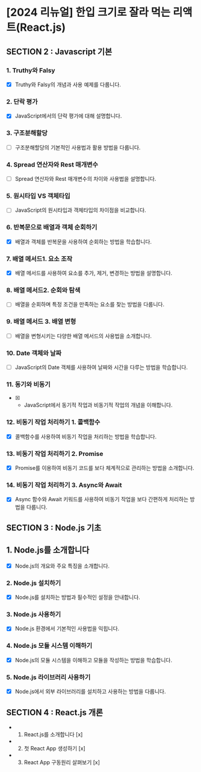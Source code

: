 # [2024 리뉴얼] 한입 크기로 잘라 먹는 리액트(React.js)

## SECTION 2 : Javascript 기본

### 1. Truthy와 Falsy
- [x] Truthy와 Falsy의 개념과 사용 예제를 다룹니다.

### 2. 단락 평가
- [x] JavaScript에서의 단락 평가에 대해 설명합니다.

### 3. 구조분해할당
- [ ] 구조분해할당의 기본적인 사용법과 활용 방법을 다룹니다.

### 4. Spread 연산자와 Rest 매개변수
- [ ] Spread 연산자와 Rest 매개변수의 차이와 사용법을 설명합니다.

### 5. 원시타입 VS 객체타입
- [ ] JavaScript의 원시타입과 객체타입의 차이점을 비교합니다.

### 6. 반복문으로 배열과 객체 순회하기
- [x] 배열과 객체를 반복문을 사용하여 순회하는 방법을 학습합니다.

### 7. 배열 메서드1. 요소 조작
- [x] 배열 메서드를 사용하여 요소를 추가, 제거, 변경하는 방법을 설명합니다.

### 8. 배열 메서드2. 순회와 탐색
- [ ] 배열을 순회하며 특정 조건을 만족하는 요소를 찾는 방법을 다룹니다.

### 9. 배열 메서드 3. 배열 변형
- [ ] 배열을 변형시키는 다양한 배열 메서드의 사용법을 소개합니다.

### 10. Date 객체와 날짜
- [ ] JavaScript의 Date 객체를 사용하여 날짜와 시간을 다루는 방법을 학습합니다.

### 11. 동기와 비동기
- [x] - JavaScript에서 동기적 작업과 비동기적 작업의 개념을 이해합니다.

### 12. 비동기 작업 처리하기 1. 콜백함수
- [x] 콜백함수를 사용하여 비동기 작업을 처리하는 방법을 학습합니다.

### 13. 비동기 작업 처리하기 2. Promise
- [x] Promise를 이용하여 비동기 코드를 보다 체계적으로 관리하는 방법을 소개합니다.

### 14. 비동기 작업 처리하기 3. Async와 Await
- [x] Async 함수와 Await 키워드를 사용하여 비동기 작업을 보다 간편하게 처리하는 방법을 다룹니다.

## SECTION 3 : Node.js 기초
## 1. Node.js를 소개합니다
- [x] Node.js의 개요와 주요 특징을 소개합니다.

### 2. Node.js 설치하기
- [x] Node.js를 설치하는 방법과 필수적인 설정을 안내합니다.

### 3. Node.js 사용하기
- [x] Node.js 환경에서 기본적인 사용법을 익힙니다.

### 4. Node.js 모듈 시스템 이해하기
- [x] Node.js의 모듈 시스템을 이해하고 모듈을 작성하는 방법을 학습합니다.

### 5. Node.js 라이브러리 사용하기
- [x] Node.js에서 외부 라이브러리를 설치하고 사용하는 방법을 다룹니다.


## SECTION 4 : React.js 개론
- 1. React.js를 소개합니다  [x] 
- 2. 첫 React App 생성하기  [x] 
- 3. React App 구동원리 살펴보기  [x] 